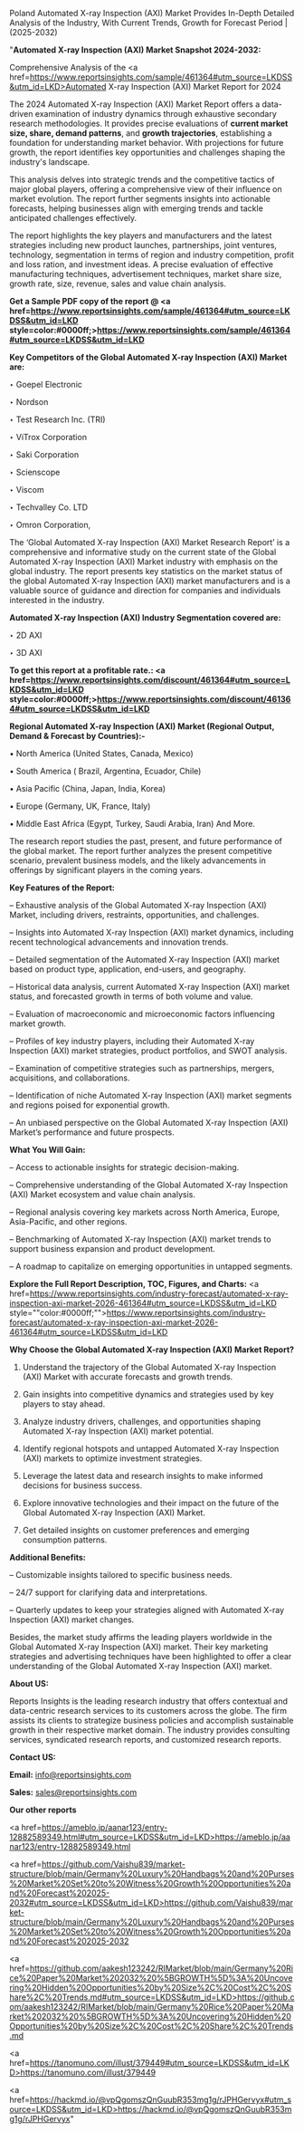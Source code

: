 Poland Automated X-ray Inspection (AXI) Market Provides In-Depth Detailed Analysis of the Industry, With Current Trends, Growth for Forecast Period | (2025-2032)

"<strong>Automated X-ray Inspection (AXI) Market Snapshot 2024-2032:</strong>

Comprehensive Analysis of the <a href=https://www.reportsinsights.com/sample/461364#utm_source=LKDSS&utm_id=LKD>Automated X-ray Inspection (AXI) Market</a> Report for 2024

The 2024 Automated X-ray Inspection (AXI) Market Report offers a data-driven examination of industry dynamics through exhaustive secondary research methodologies. It provides precise evaluations of <strong>current market size, share, demand patterns</strong>, and <strong>growth trajectories</strong>, establishing a foundation for understanding market behavior. With projections for future growth, the report identifies key opportunities and challenges shaping the industry's landscape.

This analysis delves into strategic trends and the competitive tactics of major global players, offering a comprehensive view of their influence on market evolution. The report further segments insights into actionable forecasts, helping businesses align with emerging trends and tackle anticipated challenges effectively.

The report highlights the key players and manufacturers and the latest strategies including new product launches, partnerships, joint ventures, technology, segmentation in terms of region and industry competition, profit and loss ration, and investment ideas. A precise evaluation of effective manufacturing techniques, advertisement techniques, market share size, growth rate, size, revenue, sales and value chain analysis.

<strong>Get a Sample PDF copy of the report @ <a href=https://www.reportsinsights.com/sample/461364#utm_source=LKDSS&utm_id=LKD style=color:#0000ff;>https://www.reportsinsights.com/sample/461364#utm_source=LKDSS&utm_id=LKD</a></strong>

<strong>Key Competitors of the Global Automated X-ray Inspection (AXI) Market are:</strong>

‣ Goepel Electronic

‣ Nordson

‣ Test Research Inc. (TRI)

‣ ViTrox Corporation

‣ Saki Corporation

‣ Scienscope

‣ Viscom

‣ Techvalley Co. LTD

‣ Omron Corporation,

The ‘Global Automated X-ray Inspection (AXI) Market Research Report’ is a comprehensive and informative study on the current state of the Global Automated X-ray Inspection (AXI) Market industry with emphasis on the global industry. The report presents key statistics on the market status of the global Automated X-ray Inspection (AXI) market manufacturers and is a valuable source of guidance and direction for companies and individuals interested in the industry.

<strong>Automated X-ray Inspection (AXI) Industry Segmentation covered are:</strong>

‣ 2D AXI

‣ 3D AXI

<strong>To get this report at a profitable rate.: <a href=https://www.reportsinsights.com/discount/461364#utm_source=LKDSS&utm_id=LKD style=color:#0000ff;>https://www.reportsinsights.com/discount/461364#utm_source=LKDSS&utm_id=LKD</a></strong>

<strong>Regional Automated X-ray Inspection (AXI) Market (Regional Output, Demand &amp; Forecast by Countries):-</strong>

• North America (United States, Canada, Mexico)

• South America ( Brazil, Argentina, Ecuador, Chile)

• Asia Pacific (China, Japan, India, Korea)

• Europe (Germany, UK, France, Italy)

• Middle East Africa (Egypt, Turkey, Saudi Arabia, Iran) And More.

The research report studies the past, present, and future performance of the global market. The report further analyzes the present competitive scenario, prevalent business models, and the likely advancements in offerings by significant players in the coming years.

<strong>Key Features of the Report:</strong>

– Exhaustive analysis of the Global Automated X-ray Inspection (AXI) Market, including drivers, restraints, opportunities, and challenges.

– Insights into Automated X-ray Inspection (AXI) market dynamics, including recent technological advancements and innovation trends.

– Detailed segmentation of the Automated X-ray Inspection (AXI) market based on product type, application, end-users, and geography.

– Historical data analysis, current Automated X-ray Inspection (AXI) market status, and forecasted growth in terms of both volume and value.

– Evaluation of macroeconomic and microeconomic factors influencing market growth.

– Profiles of key industry players, including their Automated X-ray Inspection (AXI) market strategies, product portfolios, and SWOT analysis.

– Examination of competitive strategies such as partnerships, mergers, acquisitions, and collaborations.

– Identification of niche Automated X-ray Inspection (AXI) market segments and regions poised for exponential growth.

– An unbiased perspective on the Global Automated X-ray Inspection (AXI) Market’s performance and future prospects.

<strong>What You Will Gain:</strong>

– Access to actionable insights for strategic decision-making.

– Comprehensive understanding of the Global Automated X-ray Inspection (AXI) Market ecosystem and value chain analysis.

– Regional analysis covering key markets across North America, Europe, Asia-Pacific, and other regions.

– Benchmarking of Automated X-ray Inspection (AXI) market trends to support business expansion and product development.

– A roadmap to capitalize on emerging opportunities in untapped segments.

<strong>Explore the Full Report Description, TOC, Figures, and Charts:</strong>
<a href=https://www.reportsinsights.com/industry-forecast/automated-x-ray-inspection-axi-market-2026-461364#utm_source=LKDSS&utm_id=LKD style=""color:#0000ff;"">https://www.reportsinsights.com/industry-forecast/automated-x-ray-inspection-axi-market-2026-461364#utm_source=LKDSS&utm_id=LKD</a>

<strong>Why Choose the Global Automated X-ray Inspection (AXI) Market Report?</strong>

1. Understand the trajectory of the Global Automated X-ray Inspection (AXI) Market with accurate forecasts and growth trends.

2. Gain insights into competitive dynamics and strategies used by key players to stay ahead.

3. Analyze industry drivers, challenges, and opportunities shaping Automated X-ray Inspection (AXI) market potential.

4. Identify regional hotspots and untapped Automated X-ray Inspection (AXI) markets to optimize investment strategies.

5. Leverage the latest data and research insights to make informed decisions for business success.

6. Explore innovative technologies and their impact on the future of the Global Automated X-ray Inspection (AXI) Market.

7. Get detailed insights on customer preferences and emerging consumption patterns.

<strong>Additional Benefits:</strong>

– Customizable insights tailored to specific business needs.

– 24/7 support for clarifying data and interpretations.

– Quarterly updates to keep your strategies aligned with Automated X-ray Inspection (AXI) market changes.

Besides, the market study affirms the leading players worldwide in the Global Automated X-ray Inspection (AXI) market. Their key marketing strategies and advertising techniques have been highlighted to offer a clear understanding of the Global Automated X-ray Inspection (AXI) market.

<strong><strong>About US</strong>:</strong>

Reports Insights is the leading research industry that offers contextual and data-centric research services to its customers across the globe. The firm assists its clients to strategize business policies and accomplish sustainable growth in their respective market domain. The industry provides consulting services, syndicated research reports, and customized research reports.

<strong>Contact US:</strong>

<p class=><b>Email:</b> <a href=mailto:info@reportsinsights.com>info@reportsinsights.com</a></p>
<p class=><b>Sales:</b> <a href=mailto:sales@reportsinsights.com>sales@reportsinsights.com</a></p>

<strong>Our other reports</strong>

<a href=https://ameblo.jp/aanar123/entry-12882589349.html#utm_source=LKDSS&utm_id=LKD>https://ameblo.jp/aanar123/entry-12882589349.html</a>

<a href=https://github.com/Vaishu839/market-structure/blob/main/Germany%20Luxury%20Handbags%20and%20Purses%20Market%20Set%20to%20Witness%20Growth%20Opportunities%20and%20Forecast%202025-2032#utm_source=LKDSS&utm_id=LKD>https://github.com/Vaishu839/market-structure/blob/main/Germany%20Luxury%20Handbags%20and%20Purses%20Market%20Set%20to%20Witness%20Growth%20Opportunities%20and%20Forecast%202025-2032</a>

<a href=https://github.com/aakesh123242/RIMarket/blob/main/Germany%20Rice%20Paper%20Market%202032%20%5BGROWTH%5D%3A%20Uncovering%20Hidden%20Opportunities%20by%20Size%2C%20Cost%2C%20Share%2C%20Trends.md#utm_source=LKDSS&utm_id=LKD>https://github.com/aakesh123242/RIMarket/blob/main/Germany%20Rice%20Paper%20Market%202032%20%5BGROWTH%5D%3A%20Uncovering%20Hidden%20Opportunities%20by%20Size%2C%20Cost%2C%20Share%2C%20Trends.md</a>

<a href=https://tanomuno.com/illust/379449#utm_source=LKDSS&utm_id=LKD>https://tanomuno.com/illust/379449</a>

<a href=https://hackmd.io/@vpQgomszQnGuubR353mg1g/rJPHGervyx#utm_source=LKDSS&utm_id=LKD>https://hackmd.io/@vpQgomszQnGuubR353mg1g/rJPHGervyx</a>"
